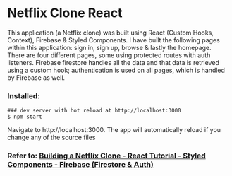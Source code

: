 # Netflix Clone React
This application (a Netflix clone) was built using React (Custom Hooks, Context), Firebase & Styled Components. I have built the following pages within this application: sign in, sign up, browse & lastly the homepage. There are four different pages, some using protected routes with auth listeners. Firebase firestore handles all the data and that data is retrieved using a custom hook; authentication is used on all pages, which is handled by Firebase as well.
### Installed:
```
### dev server with hot reload at http://localhost:3000
$ npm start
```
Navigate to http://localhost:3000. The app will automatically reload if you change any of the source files
### Refer to: [Building a Netflix Clone - React Tutorial - Styled Components - Firebase (Firestore & Auth)](https://www.youtube.com/watch?v=x_EEwGe-a9o&t=28591s)
